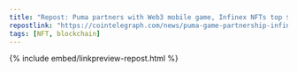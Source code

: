```yaml
---
title: "Repost: Puma partners with Web3 mobile game, Infinex NFTs top $40M sales: Nifty Newsletter"
repostlink: "https://cointelegraph.com/news/puma-game-partnership-infinex-40m-sales-nft-newsletter"
tags: [NFT, blockchain]
---
```


{% include embed/linkpreview-repost.html %}
